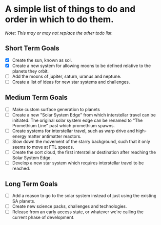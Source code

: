 # A simple list of things to do and order in which to do them.
*Note: This may or may not replace the other todo list.*
## Short Term Goals
- [X] Create the sun, known as sol.
- [X] Create a new system for allowing moons to be defined relative to the planets they orbit.
- [ ] Add the moons of jupiter, saturn, uranus and neptune.
- [ ] Create a list of ideas for new star systems and challenges.

## Medium Term Goals
- [ ] Make custom surface generation to planets
- [ ] Create a new "Solar System Edge" from which interstellar travel can be initiated. The original solar system edge can be renamed to "The Promethium Line" past which promethium spawns.
- [ ] Create systems for interstellar travel, such as warp drive and high-energy matter antimatter reactors.
- [ ] Slow down the movement of the starry background, such that it only seems to move at FTL speeds.
- [ ] Create the oort cloud, the first interstellar destination after reaching the Solar System Edge.
- [ ] Develop a new star system which requires interstellar travel to be reached.

## Long Term Goals
- [ ] Add a reason to go to the solar system instead of just using the existing SA planets.
- [ ] Create new science packs, challenges and technologies.
- [ ] Release from an early access state, or whatever we're calling the current phase of development.
